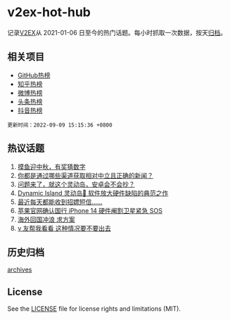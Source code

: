 # v2ex-hot-hub

 记录[V2EX](https://www.v2ex.com/)从 2021-01-06 日至今的热门话题。每小时抓取一次数据，按天[归档](archives)。
 
 ## 相关项目

- [GitHub热榜](https://github.com/snaildev/github-hot-hub)
- [知乎热榜](https://github.com/snaildev/zhihu-hot-hub)
- [微博热榜](https://github.com/snaildev/weibo-hot-hub)
- [头条热榜](https://github.com/snaildev/toutiao-hot-hub)
- [抖音热榜](https://github.com/snaildev/douyin-hot-hub)


 `更新时间：2022-09-09 15:15:36 +0800`

## 热议话题

1. [摸鱼迎中秋，有奖猜数字](https://www.v2ex.com/t/878872)
1. [你都是通过哪些渠道获取相对中立且正确的新闻？](https://www.v2ex.com/t/878787)
1. [问题来了，就这个灵动岛，安卓会不会抄？](https://www.v2ex.com/t/878645)
1. [Dynamic Island 灵动岛💊 软件放大硬件缺陷的典范之作](https://www.v2ex.com/t/878717)
1. [最近每天都能收到招嫖短信……](https://www.v2ex.com/t/878831)
1. [苹果官网确认国行 iPhone 14 硬件阉割卫星紧急 SOS](https://www.v2ex.com/t/878774)
1. [海外回国冲浪 求方案](https://www.v2ex.com/t/878701)
1. [v 友帮我看看 这种情况要不要出去](https://www.v2ex.com/t/878826)

## 历史归档

[archives](archives)

## License

See the [LICENSE](LICENSE) file for license rights and limitations (MIT).
